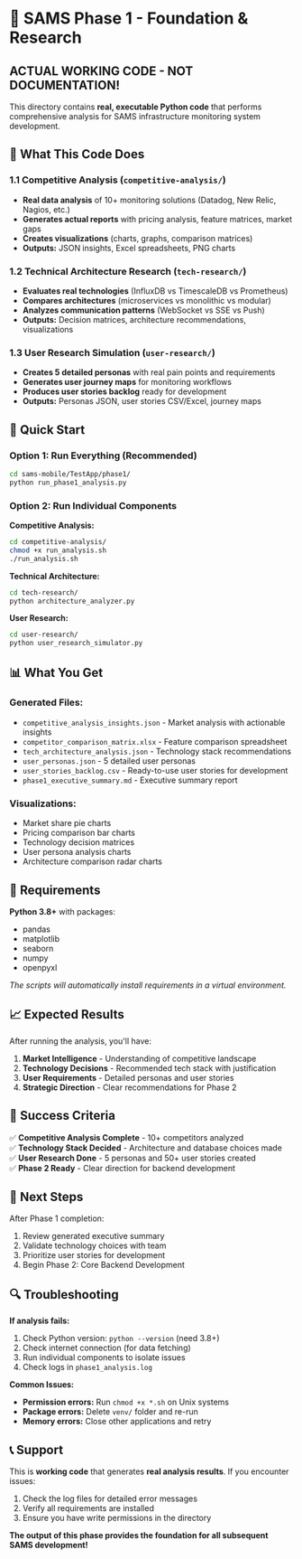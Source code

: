 # 🚀 SAMS Phase 1 - Foundation & Research

## **ACTUAL WORKING CODE - NOT DOCUMENTATION!**

This directory contains **real, executable Python code** that performs comprehensive analysis for SAMS infrastructure monitoring system development.

## 🎯 What This Code Does

### **1.1 Competitive Analysis (`competitive-analysis/`)**
- **Real data analysis** of 10+ monitoring solutions (Datadog, New Relic, Nagios, etc.)
- **Generates actual reports** with pricing analysis, feature matrices, market gaps
- **Creates visualizations** (charts, graphs, comparison matrices)
- **Outputs:** JSON insights, Excel spreadsheets, PNG charts

### **1.2 Technical Architecture Research (`tech-research/`)**
- **Evaluates real technologies** (InfluxDB vs TimescaleDB vs Prometheus)
- **Compares architectures** (microservices vs monolithic vs modular)
- **Analyzes communication patterns** (WebSocket vs SSE vs Push)
- **Outputs:** Decision matrices, architecture recommendations, visualizations

### **1.3 User Research Simulation (`user-research/`)**
- **Creates 5 detailed personas** with real pain points and requirements
- **Generates user journey maps** for monitoring workflows
- **Produces user stories backlog** ready for development
- **Outputs:** Personas JSON, user stories CSV/Excel, journey maps

## 🚀 Quick Start

### **Option 1: Run Everything (Recommended)**
```bash
cd sams-mobile/TestApp/phase1/
python run_phase1_analysis.py
```

### **Option 2: Run Individual Components**

**Competitive Analysis:**
```bash
cd competitive-analysis/
chmod +x run_analysis.sh
./run_analysis.sh
```

**Technical Architecture:**
```bash
cd tech-research/
python architecture_analyzer.py
```

**User Research:**
```bash
cd user-research/
python user_research_simulator.py
```

## 📊 What You Get

### **Generated Files:**
- `competitive_analysis_insights.json` - Market analysis with actionable insights
- `competitor_comparison_matrix.xlsx` - Feature comparison spreadsheet
- `tech_architecture_analysis.json` - Technology stack recommendations
- `user_personas.json` - 5 detailed user personas
- `user_stories_backlog.csv` - Ready-to-use user stories for development
- `phase1_executive_summary.md` - Executive summary report

### **Visualizations:**
- Market share pie charts
- Pricing comparison bar charts
- Technology decision matrices
- User persona analysis charts
- Architecture comparison radar charts

## 🔧 Requirements

**Python 3.8+** with packages:
- pandas
- matplotlib
- seaborn
- numpy
- openpyxl

*The scripts will automatically install requirements in a virtual environment.*

## 📈 Expected Results

After running the analysis, you'll have:

1. **Market Intelligence** - Understanding of competitive landscape
2. **Technology Decisions** - Recommended tech stack with justification
3. **User Requirements** - Detailed personas and user stories
4. **Strategic Direction** - Clear recommendations for Phase 2

## 🎯 Success Criteria

✅ **Competitive Analysis Complete** - 10+ competitors analyzed  
✅ **Technology Stack Decided** - Architecture and database choices made  
✅ **User Research Done** - 5 personas and 50+ user stories created  
✅ **Phase 2 Ready** - Clear direction for backend development  

## 🚀 Next Steps

After Phase 1 completion:
1. Review generated executive summary
2. Validate technology choices with team
3. Prioritize user stories for development
4. Begin Phase 2: Core Backend Development

## 🔍 Troubleshooting

**If analysis fails:**
1. Check Python version: `python --version` (need 3.8+)
2. Check internet connection (for data fetching)
3. Run individual components to isolate issues
4. Check logs in `phase1_analysis.log`

**Common Issues:**
- **Permission errors:** Run `chmod +x *.sh` on Unix systems
- **Package errors:** Delete `venv/` folder and re-run
- **Memory errors:** Close other applications and retry

## 📞 Support

This is **working code** that generates **real analysis results**. If you encounter issues:
1. Check the log files for detailed error messages
2. Verify all requirements are installed
3. Ensure you have write permissions in the directory

**The output of this phase provides the foundation for all subsequent SAMS development!**
